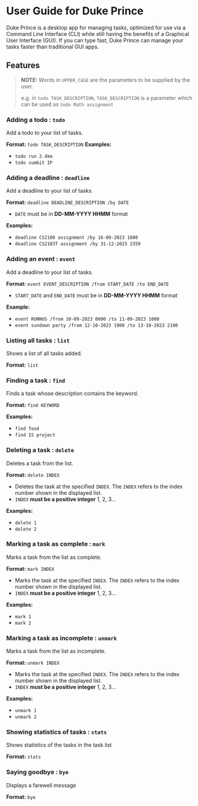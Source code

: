 # User Guide for Duke Prince
Duke Prince is a desktop app for managing tasks, optimized for use via a Command Line Interface (CLI) while still having the benefits of a Graphical User Interface (GUI). If you can type fast, Duke Prince can manage your tasks faster than traditional GUI apps.

## Features
> **NOTE:**
> Words in `UPPER_CASE` are the parameters to be supplied by the user.
>
> e.g. in `todo TASK_DESCRIPTION`, `TASK_DESCRIPTION` is a parameter which can be used as `todo Math assignment`

### Adding a todo : `todo`
Add a todo to your list of tasks.

**Format:** `todo TASK_DESCRIPTION`
**Examples:**
* `todo run 2.4km`
* `todo sumbit IP`

### Adding a deadline : `deadline`

Add a deadline to your list of tasks.

**Format:** `deadline DEADLINE_DESCRIPTION /by DATE`
* `DATE` must be in **DD-MM-YYYY HHMM** format

**Examples:**
* `deadline CS2100 assignment /by 16-09-2023 1800`
* `deadline CS2103T assignment /by 31-12-2023 2359`

### Adding an event : `event`
Add a deadline to your list of tasks.

**Format:** `event EVENT_DESCRIPTION /from START_DATE /to END_DATE`
* `START_DATE` and `END_DATE` must be in **DD-MM-YYYY HHMM** format

**Example:**
* `event RUNNUS /from 10-09-2023 0600 /to 11-09-2023 1000`
* `event sundown party /from 12-10-2023 1900 /to 13-10-2023 2100`

### Listing all tasks : `list`
Shows a list of all tasks added.

**Format:** `list`

### Finding a task : `find`
Finds a task whose description contains the keyword.

**Format:** `find KEYWORD`

**Examples:**
* `find food`
* `find IS project`

### Deleting a task : `delete`
Deletes a task from the list.

**Format:** `delete INDEX`
* Deletes the task at the specified `INDEX`. The `INDEX` refers to the index number shown in the displayed list.
* `INDEX` **must be a positive integer** 1, 2, 3...

**Examples:**
* `delete 1`
* `delete 2`

### Marking a task as complete : `mark`
Marks a task from the list as complete.

**Format:** `mark INDEX`
* Marks the task at the specified `INDEX`. The `INDEX`  refers to the index number shown in the displayed list.
* `INDEX` **must be a positive integer** 1, 2, 3...

**Examples:**
* `mark 1`
* `mark 2`

### Marking a task as incomplete : `unmark`
Marks a task from the list as incomplete.

**Format:** `unmark INDEX`
* Marks the task at the specified `INDEX`. The `INDEX`  refers to the index number shown in the displayed list.
* `INDEX` **must be a positive integer** 1, 2, 3...

**Examples:**
* `unmark 1`
* `unmark 2`

### Showing statistics of tasks : `stats`
Shows statistics of the tasks in the task list

**Format:** `stats`

### Saying goodbye : `bye`
Displays a farewell message

**Format:** `bye`
